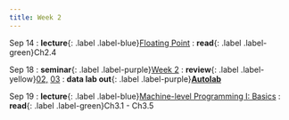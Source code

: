 ```yaml
---
title: Week 2
---
```


Sep 14
: **lecture**{: .label .label-blue}[Floating Point](/ics-fa24/assets/lec/03-float.pdf)
  : **read**{: .label .label-green}Ch2.4

Sep 18
: **seminar**{: .label .label-purple}[Week 2](/ics-fa24/assets/seminar/ta/week2.pdf)
  : **review**{: .label .label-yellow}[02,](/ics-fa24/assets/seminar/stu/李金豪-ics回课-02.pdf) [03](/ics-fa24/assets/seminar/stu/连昊-ics回课-03.pdf)
: **data lab out**{: .label .label-purple}[**Autolab**](https://autolab.pku.edu.cn/courses/ICS/assessments/datalab)

Sep 19
: **lecture**{: .label .label-blue}[Machine-level Programming I: Basics](/ics-fa24/assets/lec/04-machine-basics.pdf)
  : **read**{: .label .label-green}Ch3.1 - Ch3.5